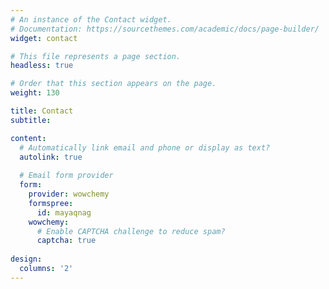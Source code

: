 ```yaml
---
# An instance of the Contact widget.
# Documentation: https://sourcethemes.com/academic/docs/page-builder/
widget: contact

# This file represents a page section.
headless: true

# Order that this section appears on the page.
weight: 130

title: Contact
subtitle:

content:
  # Automatically link email and phone or display as text?
  autolink: true
  
  # Email form provider
  form:
    provider: wowchemy 
    formspree:
      id: mayaqnag
    wowchemy:
      # Enable CAPTCHA challenge to reduce spam?
      captcha: true 
  
design:
  columns: '2'
---
```

